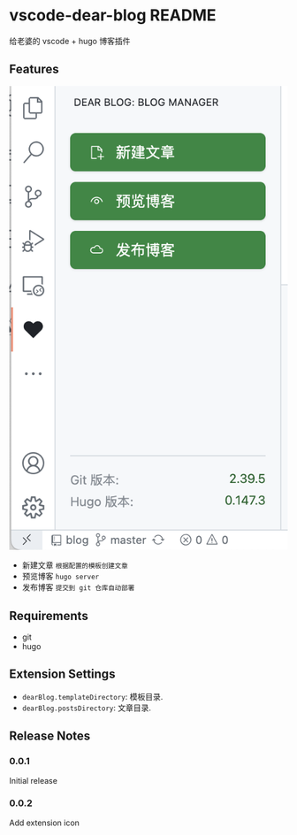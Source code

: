 # vscode-dear-blog README

给老婆的 vscode + hugo 博客插件

## Features

![feature1](https://raw.githubusercontent.com/dongfg/vscode-dear-blog/refs/heads/master/images/feature1.png)

- 新建文章 `根据配置的模板创建文章`
- 预览博客 `hugo server`
- 发布博客 `提交到 git 仓库自动部署`

## Requirements

- git
- hugo

## Extension Settings

* `dearBlog.templateDirectory`: 模板目录.
* `dearBlog.postsDirectory`: 文章目录.

## Release Notes

### 0.0.1

Initial release

### 0.0.2

Add extension icon